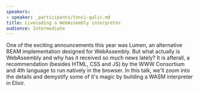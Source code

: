 ```yaml
---
speakers:
- speaker: _participants/tonci-galic.md
title: Livecoding a WebAssembly interpreter
audience: Intermediate
---
```

<p>One of the exciting announcements this year was Lumen, an alternative BEAM implementation designed for WebAssembly. But what actually is WebAssembly and why has it received so much news lately? It is afterall, a recommendation (besides HTML, CSS and JS) by the WWW Consortium and 4th language to run natively in the browser. In this talk, we'll zoom into the details and demystify some of it's magic by building a WASM interpreter in Elixir.</p>
